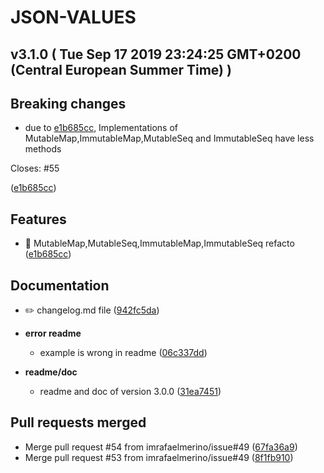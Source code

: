 # JSON-VALUES
## v3.1.0  ( Tue Sep 17 2019 23:24:25 GMT+0200 (Central European Summer Time) )


## Breaking changes
  - due to [e1b685cc](https://github.com/imrafaelmerino/json-values/commit/e1b685cc38ec5c868bb42d33c63994718caa634b),
  Implementations of MutableMap,ImmutableMap,MutableSeq and ImmutableSeq
have less methods

Closes: #55

  ([e1b685cc](https://github.com/imrafaelmerino/json-values/commit/e1b685cc38ec5c868bb42d33c63994718caa634b))




## Features
  - 🎸 MutableMap,MutableSeq,ImmutableMap,ImmutableSeq refacto
  ([e1b685cc](https://github.com/imrafaelmerino/json-values/commit/e1b685cc38ec5c868bb42d33c63994718caa634b))




## Documentation
  - ✏️ changelog.md file
  ([942fc5da](https://github.com/imrafaelmerino/json-values/commit/942fc5daf1190a513eb2b76ac5192f093234ec17))

  - **error readme**
    - example is wrong in readme
  ([06c337dd](https://github.com/imrafaelmerino/json-values/commit/06c337dde7f8c36beabb8ced14ca8c223265fdbc))

  - **readme/doc**
    - readme and doc of version 3.0.0
  ([31ea7451](https://github.com/imrafaelmerino/json-values/commit/31ea7451cf47d77301dfbf830ada1c0c6341a3be))




## Pull requests merged
  - Merge pull request #54 from imrafaelmerino/issue#49
  ([67fa36a9](https://github.com/imrafaelmerino/json-values/commit/67fa36a97b65a02cd506bc12da4c2032b813ffb3))
  - Merge pull request #53 from imrafaelmerino/issue#49
  ([8f1fb910](https://github.com/imrafaelmerino/json-values/commit/8f1fb91011f9bdcbcbea838b854f455d6309093f))




